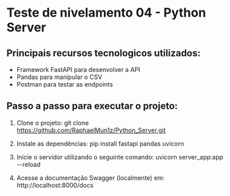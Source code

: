 # Teste de nivelamento 04 - Python Server

## Principais recursos tecnologicos utilizados:
 - Framework FastAPI para desenvolver a API
 - Pandas para manipular o CSV
 - Postman para testar as endpoints

## Passo a passo para executar o projeto:

1. Clone o projeto:
git clone https://github.com/RaphaelMun1z/Python_Server.git

2. Instale as dependências:
pip install fastapi pandas uvicorn

3. Inicie o servidor utilizando o seguinte comando:
uvicorn server_app:app --reload

4. Acesse a documentação Swagger (localmente) em:
http://localhost:8000/docs